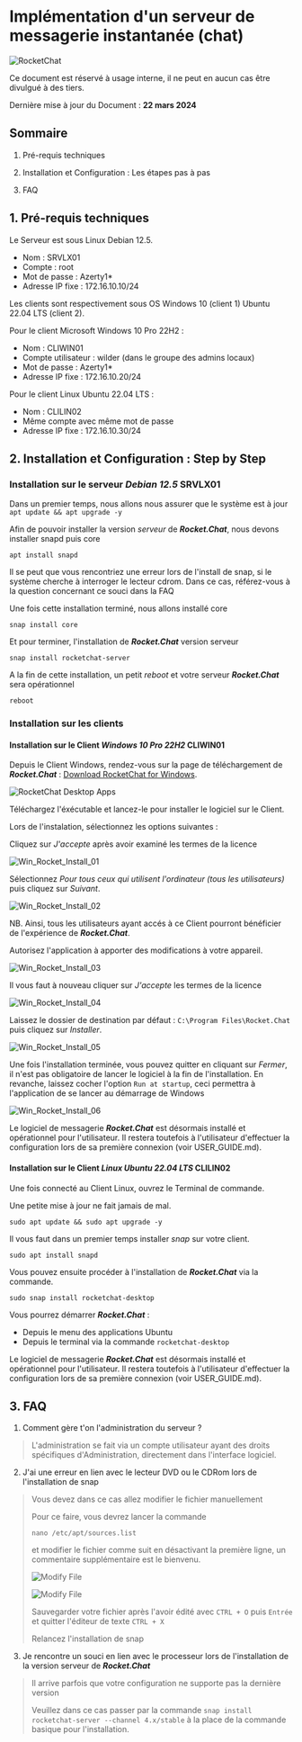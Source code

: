 # Implémentation d'un serveur de messagerie instantanée (chat)

![RocketChat](attachments/rocketchat_original.png)

Ce document est réservé à usage interne, il ne peut en aucun cas être divulgué à des tiers.

Dernière mise à jour du Document : **22 mars 2024**

## **Sommaire**

1. Pré-requis techniques

2. Installation et Configuration : Les étapes pas à pas

3. FAQ

## **1. Pré-requis techniques**

Le Serveur est sous Linux Debian 12.5.

- Nom : SRVLX01
- Compte : root
- Mot de passe : Azerty1*
- Adresse IP fixe : 172.16.10.10/24

Les clients sont respectivement sous OS Windows 10 (client 1) Ubuntu 22.04 LTS (client 2).

Pour le client Microsoft Windows 10 Pro 22H2 :

- Nom : CLIWIN01
- Compte utilisateur : wilder (dans le groupe des admins locaux)
- Mot de passe : Azerty1*
- Adresse IP fixe : 172.16.10.20/24

Pour le client Linux Ubuntu 22.04 LTS :

- Nom :  CLILIN02
- Même compte avec même mot de passe
- Adresse IP fixe : 172.16.10.30/24

## **2. Installation et Configuration : Step by Step**

### **Installation sur le serveur _Debian 12.5_ SRVLX01**

Dans un premier temps, nous allons nous assurer que le système est à jour `apt update && apt upgrade -y`

Afin de pouvoir installer la version _serveur_ de **_Rocket.Chat_**, nous devons installer snapd puis core

`apt install snapd`

Il se peut que vous rencontriez une erreur lors de l'install de snap, si le système cherche à interroger le lecteur cdrom.
Dans ce cas, référez-vous à la question concernant ce souci dans la FAQ

Une fois cette installation terminé, nous allons installé core

`snap install core`

Et pour terminer, l'installation de **_Rocket.Chat_** version serveur

`snap install rocketchat-server`

A la fin de cette installation, un petit _reboot_ et votre serveur **_Rocket.Chat_** sera opérationnel

`reboot`

### **Installation sur les clients**

#### **Installation sur le Client _Windows 10 Pro 22H2_ CLIWIN01**

Depuis le Client Windows, rendez-vous sur la page de téléchargement de **_Rocket.Chat_** : [Download RocketChat for Windows](https://www.rocket.chat/download-apps).

![RocketChat Desktop Apps](attachments/RocketChat_Download.jpg)

Téléchargez l'éxécutable et lancez-le pour installer le logiciel sur le Client.

Lors de l'instalation, sélectionnez les options suivantes :

Cliquez sur _J'accepte_ après avoir examiné les termes de la licence

![Win_Rocket_Install_01](attachments/Win_Rocket_Install_01.jpg)

Sélectionnez _Pour tous ceux qui utilisent l'ordinateur (tous les utilisateurs)_ puis cliquez sur _Suivant_.

![Win_Rocket_Install_02](attachments/Win_Rocket_Install_02.jpg)

NB. Ainsi, tous les utilisateurs ayant accés à ce Client pourront bénéficier de l'expérience de **_Rocket.Chat_**.

Autorisez l'application à apporter des modifications à votre appareil.

![Win_Rocket_Install_03](attachments/Win_Rocket_Install_03.jpg)

Il vous faut à nouveau cliquer sur _J'accepte_ les termes de la licence

![Win_Rocket_Install_04](attachments/Win_Rocket_Install_04.jpg)

Laissez le dossier de destination par défaut : `C:\Program Files\Rocket.Chat` puis cliquez sur _Installer_.

![Win_Rocket_Install_05](attachments/Win_Rocket_Install_05.jpg)

Une fois l'installation terminée, vous pouvez quitter en cliquant sur _Fermer_, il n'est pas obligatoire de lancer le logiciel à la fin de l'installation.
En revanche, laissez cocher l'option `Run at startup`, ceci permettra à l'application de se lancer au démarrage de Windows

![Win_Rocket_Install_06](attachments/Win_Rocket_Install_06.jpg)

Le logiciel de messagerie **_Rocket.Chat_** est désormais installé et opérationnel pour l'utilisateur. Il restera toutefois à l'utilisateur d'effectuer la configuration lors de sa première connexion (voir USER_GUIDE.md).

#### **Installation sur le Client _Linux Ubuntu 22.04 LTS_ CLILIN02**

Une fois connecté au Client Linux, ouvrez le Terminal de commande.

Une petite mise à jour ne fait jamais de mal.

`sudo apt update && sudo apt upgrade -y`

Il vous faut dans un premier temps installer _snap_ sur votre client.

`sudo apt install snapd`

Vous pouvez ensuite procéder à l'installation de **_Rocket.Chat_** via la commande.

`sudo snap install rocketchat-desktop`

Vous pourrez démarrer **_Rocket.Chat_** :
* Depuis le menu des applications Ubuntu
* Depuis le terminal via la commande `rocketchat-desktop`

Le logiciel de messagerie **_Rocket.Chat_** est désormais installé et opérationnel pour l'utilisateur. Il restera toutefois à l'utilisateur d'effectuer la configuration lors de sa première connexion (voir USER_GUIDE.md).

## **3. FAQ**

1. Comment gère t'on l'administration du serveur ?
>
>L'administration se fait via un compte utilisateur ayant des droits spécifiques d'Administration, directement dans l'interface logiciel.
>

2. J'ai une erreur en lien avec le lecteur DVD ou le CDRom lors de l'installation de snap
>
>Vous devez dans ce cas allez modifier le fichier manuellement
>
>Pour ce faire, vous devrez lancer la commande
>
>`nano /etc/apt/sources.list`
>
>et modifier le fichier comme suit en désactivant la première ligne, un commentaire supplémentaire est le bienvenu.
>
>![Modify File](attachments/Debian_Modify_01.jpg)
>
>![Modify File](attachments/Debian_Modify_02.jpg)
>
>Sauvegarder votre fichier après l'avoir édité avec `CTRL + O` puis `Entrée` et quitter l'éditeur de texte `CTRL + X`
>
>Relancez l'installation de snap
>

3. Je rencontre un souci en lien avec le processeur lors de l'installation de la version serveur de **_Rocket.Chat_**
>
>Il arrive parfois que votre configuration ne supporte pas la dernière version
>
>Veuillez dans ce cas passer par la commande `snap install rocketchat-server --channel 4.x/stable` à la place de la commande basique pour l'installation.

